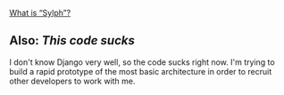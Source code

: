 [What is &ldquo;Sylph&rdquo;?](http://possibilistic.org/docs/sylph/)

Also: _This code sucks_
------------------------

I don't know Django very well, so the code sucks right now. I'm trying to build 
a rapid prototype of the most basic architecture in order to recruit other 
developers to work with me. 
